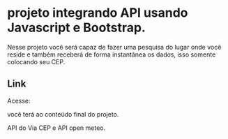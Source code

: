 # projeto integrando API usando Javascript e Bootstrap.

Nesse projeto você será capaz de fazer uma pesquisa do lugar onde você reside e também receberá de forma instantânea os dados, isso somente colocando seu CEP.

## Link
Acesse:

você terá ao conteúdo final do projeto.

API do Via CEP e API open meteo.
